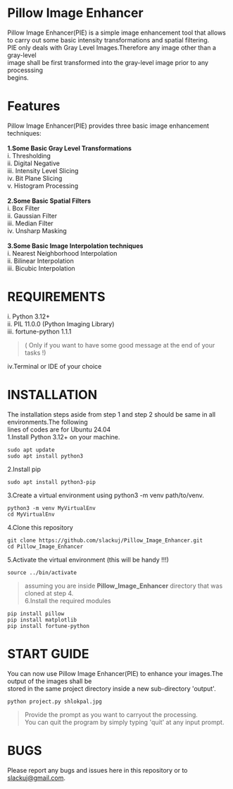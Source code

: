 # Pillow Image Enhancer
Pillow Image Enhancer(PIE) is a simple image enhancement tool that allows <br>
to carry out some basic intensity transformations and spatial filtering.<br>
PIE only deals with Gray Level Images.Therefore any image other than a gray-level<br>
image shall be first transformed into the gray-level image prior to any processsing<br>
begins.


# Features
Pillow Image Enhancer(PIE) provides three basic image enhancement techniques:<br>
<br>**1.Some Basic Gray Level Transformations**<br>
    i.  Thresholding<br>
   ii.  Digital Negative<br>
  iii.  Intensity Level Slicing<br>
   iv.  Bit Plane Slicing<br>
    v.  Histogram Processing<br>
<br>**2.Some Basic Spatial Filters**<br>
    i.  Box Filter <br>
   ii.  Gaussian Filter<br> 
  iii.  Median Filter<br>
   iv.  Unsharp Masking<br>
<br>**3.Some Basic Image Interpolation techniques**<br>
    i.  Nearest Neighborhood Interpolation<br>
   ii.  Bilinear Interpolation<br>
  iii.  Bicubic Interpolation<br>

  # REQUIREMENTS
  i. Python 3.12+<br>
 ii. PIL 11.0.0 (Python Imaging Library)<br>
iii. fortune-python 1.1.1 <br>
> ( Only if you want to have some good message at the end of your tasks !)<br>

iv.Terminal or IDE of your choice<br>

  # INSTALLATION
  The installation steps aside from step 1 and step 2 should be same in all environments.The following<br>
  lines of codes are for Ubuntu 24.04<br>
  1.Install Python 3.12+ on your machine.<br>
  
    sudo apt update
    sudo apt install python3
    
  2.Install pip <br>

    sudo apt install python3-pip
  3.Create a virtual environment using python3 -m venv path/to/venv.<br>

    python3 -m venv MyVirtualEnv
    cd MyVirtualEnv
 
  4.Clone this repository<br>

    git clone https://github.com/slackuj/Pillow_Image_Enhancer.git
    cd Pillow_Image_Enhancer
  5.Activate the virtual environment (this will be handy !!!)<br>

    source ../bin/activate 
> assuming you are inside **Pillow_Image_Enhancer** directory that was cloned at step 4.<br>
  6.Install the required modules<br>

    pip install pillow
    pip install matplotlib
    pip install fortune-python

# START GUIDE
You can now use Pillow Image Enhancer(PIE) to enhance your images.The output of the images shall be <br>
stored in the same project directory inside a new sub-directory 'output'.

    python project.py shlokpal.jpg
> Provide the prompt as you want to carryout the processing.<br>
> You can quit the program by simply typing 'quit' at any input prompt.

# BUGS 
Please report any bugs and issues here in this repository or to slackuj@gmail.com.
